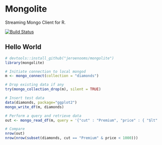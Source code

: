 Mongolite
=========

Streaming Mongo Client for R.

[![Build Status](https://travis-ci.org/jeroenooms/mongolite.svg?branch=master)](https://travis-ci.org/jeroenooms/mongolite)

Hello World
-----------

```r
# devtools::install_github("jeroenooms/mongolite")
library(mongolite)

# Initiate connection to local mongod
m <- mongo_connect(collection = "diamonds")

# Drop existing data if any
try(mongo_collection_drop(m), silent = TRUE)

# Insert test data
data(diamonds, package="ggplot2")
mongo_write_df(m, diamonds)

# Perform a query and retrieve data
out <- mongo_read_df(m, query = '{"cut" : "Premium", "price" : { "$lt" : 1000 } }')

# Compare
nrow(out)
nrow(nrow(subset(diamonds, cut == "Premium" & price < 1000)))
```
